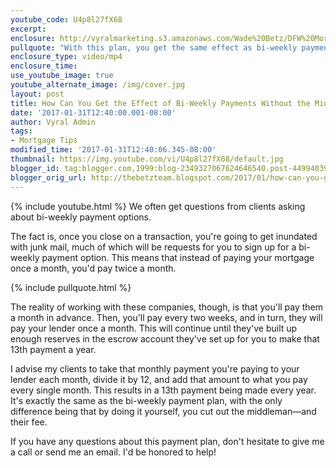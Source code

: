 ```yaml
---
youtube_code: U4p8l27fX68
excerpt:
enclosure: http://vyralmarketing.s3.amazonaws.com/Wade%20Betz/DFW%20Mortgage%20Lender-%20Feb%201.mp4
pullquote: "With this plan, you get the same effect as bi-weekly payments without the middle man and their fee."
enclosure_type: video/mp4
enclosure_time:
use_youtube_image: true
youtube_alternate_image: /img/cover.jpg
layout: post
title: How Can You Get the Effect of Bi-Weekly Payments Without the Middleman?
date: '2017-01-31T12:40:00.001-08:00'
author: Vyral Admin
tags:
- Mortgage Tips
modified_time: '2017-01-31T12:40:06.345-08:00'
thumbnail: https://img.youtube.com/vi/U4p8l27fX68/default.jpg
blogger_id: tag:blogger.com,1999:blog-2349327067624646540.post-4499403983004908345
blogger_orig_url: http://thebetzteam.blogspot.com/2017/01/how-can-you-get-effect-of-bi-weekly.html
---
```

{% include youtube.html %}
We often get questions from clients asking about bi-weekly payment options.

The fact is, once you close on a transaction, you're going to get inundated with junk mail, much of which will be requests for you to sign up for a bi-weekly payment option. This means that instead of paying your mortgage once a month, you'd pay twice a month.

{% include pullquote.html %}

The reality of working with these companies, though, is that you'll pay them a month in advance. Then, you'll pay every two weeks, and in turn, they will pay your lender once a month. This will continue until they've built up enough reserves in the escrow account they've set up for you to make that 13th payment a year.

I advise my clients to take that monthly payment you're paying to your lender each month, divide it by 12, and add that amount to what you pay every single month. This results in a 13th payment being made every year. It's exactly the same as the bi-weekly payment plan, with the only difference being that by doing it yourself, you cut out the middleman—and their fee.

If you have any questions about this payment plan, don't hesitate to give me a call or send me an email. I'd be honored to help!
